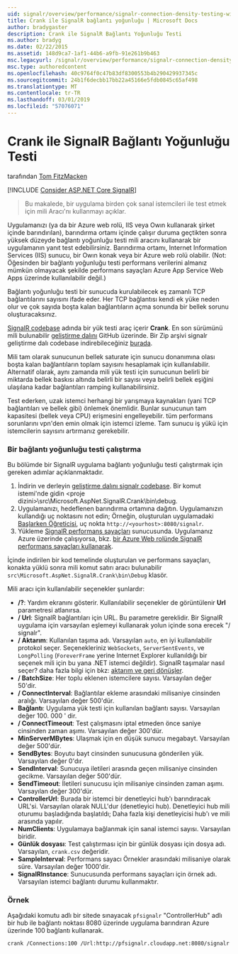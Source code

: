 ```yaml
---
uid: signalr/overview/performance/signalr-connection-density-testing-with-crank
title: Crank ile SignalR bağlantı yoğunluğu | Microsoft Docs
author: bradygaster
description: Crank ile SignalR Bağlantı Yoğunluğu Testi
ms.author: bradyg
ms.date: 02/22/2015
ms.assetid: 148d9ca7-1af1-44b6-a9fb-91e261b9b463
msc.legacyurl: /signalr/overview/performance/signalr-connection-density-testing-with-crank
msc.type: authoredcontent
ms.openlocfilehash: 40c9764f0c47b83df8300553b4b290429937345c
ms.sourcegitcommit: 24b1f6decbb17bb22a45166e5fdb0845c65af498
ms.translationtype: MT
ms.contentlocale: tr-TR
ms.lasthandoff: 03/01/2019
ms.locfileid: "57076071"
---
```

<a name="signalr-connection-density-testing-with-crank"></a>Crank ile SignalR Bağlantı Yoğunluğu Testi
====================
tarafından [Tom FitzMacken](https://github.com/tfitzmac)

[!INCLUDE [Consider ASP.NET Core SignalR](~/includes/signalr/signalr-version-disambiguation.md)]

> Bu makalede, bir uygulama birden çok sanal istemcileri ile test etmek için mili Aracı'nı kullanmayı açıklar.


Uygulamanızı (ya da bir Azure web rolü, IIS veya Owın kullanarak şirket içinde barındırılan), barındırma ortamı içinde çalışır duruma geçtikten sonra yüksek düzeyde bağlantı yoğunluğu testi mili aracını kullanarak bir uygulamanın yanıt test edebilirsiniz. Barındırma ortamı, Internet Information Services (IIS) sunucu, bir Owın konak veya bir Azure web rolü olabilir. (Not: Öğesinden bir bağlantı yoğunluğu testi performans verilerini almanız mümkün olmayacak şekilde performans sayaçları Azure App Service Web Apps üzerinde kullanılabilir değil.)

Bağlantı yoğunluğu testi bir sunucuda kurulabilecek eş zamanlı TCP bağlantılarını sayısını ifade eder. Her TCP bağlantısı kendi ek yüke neden olur ve çok sayıda boşta kalan bağlantıların açma sonunda bir bellek sorunu oluşturacaksınız.

[SignalR codebase](https://github.com/signalr/signalr) adında bir yük testi araç içerir **Crank**. En son sürümünü mili bulunabilir [geliştirme dalını](https://github.com/SignalR/signalr/tree/dev) GitHub üzerinde. Bir Zip arşivi signalr geliştirme dalı codebase indirebileceğiniz [burada](https://github.com/SignalR/SignalR/archive/dev.zip).

Mili tam olarak sunucunun bellek saturate için sunucu donanımına olası boşta kalan bağlantıların toplam sayısını hesaplamak için kullanılabilir. Alternatif olarak, aynı zamanda mili yük testi için sunucunun belirli bir miktarda bellek baskısı altında belirli bir sayısı veya belirli bellek eşiğini ulaşılana kadar bağlantıları ramping kullanabilirsiniz.

Test ederken, uzak istemci herhangi bir yarışmaya kaynakları (yani TCP bağlantıları ve bellek gibi) önlemek önemlidir. Bunlar sunucunun tam kapasitesi (bellek veya CPU) erişmesini engelleyebilir. tüm performans sorunlarını vpn'den emin olmak için istemci izleme. Tam sunucu iş yükü için istemcilerin sayısını artırmanız gerekebilir.

### <a name="running-a-connection-density-test"></a>Bir bağlantı yoğunluğu testi çalıştırma

Bu bölümde bir SignalR uygulama bağlantı yoğunluğu testi çalıştırmak için gereken adımlar açıklanmaktadır.

1. İndirin ve derleyin [geliştirme dalını signalr codebase](https://github.com/SignalR/SignalR/archive/dev.zip). Bir komut istemi'nde gidin &lt;proje dizini&gt;\src\Microsoft.AspNet.SignalR.Crank\bin\debug.
2. Uygulamanızı, hedeflenen barındırma ortamına dağıtın. Uygulamanızın kullandığı uç noktasını not edin; Örneğin, oluşturulan uygulamadaki [Başlarken Öğreticisi](../getting-started/tutorial-getting-started-with-signalr.md), uç nokta `http://<yourhost>:8080/signalr`.
3. Yükleme [SignalR performans sayaçları](signalr-performance.md#perfcounters) sunucusunda. Uygulamanız Azure üzerinde çalışıyorsa, bkz. [bir Azure Web rolünde SignalR performans sayaçları kullanarak](using-signalr-performance-counters-in-an-azure-web-role.md).

İçinde indirilen bir kod temelinde oluşturulan ve performans sayaçları, konakta yüklü sonra mili komut satırı aracı bulunabilir `src\Microsoft.AspNet.SignalR.Crank\bin\Debug` klasör.

Mili aracı için kullanılabilir seçenekler şunlardır:

- **/?**: Yardım ekranını gösterir. Kullanılabilir seçenekler de görüntülenir **Url** parametresi atlanırsa.
- **/ Url**: SignalR bağlantıları için URL. Bu parametre gereklidir. Bir SignalR uygulama için varsayılan eşlemeyi kullanarak yolun içinde sona erecek "/ signalr".
- **/ Aktarım**: Kullanılan taşıma adı. Varsayılan `auto`, en iyi kullanılabilir protokol seçer. Seçenekleriniz `WebSockets`, `ServerSentEvents`, ve `LongPolling` (`ForeverFrame` yerine Internet Explorer kullanıldığı bir seçenek mili için bu yana .NET istemci değildir). SignalR taşımalar nasıl seçer? daha fazla bilgi için bkz: [aktarım ve geri dönüşler](../getting-started/introduction-to-signalr.md#transports).
- **/ BatchSize**: Her toplu eklenen istemcilere sayısı. Varsayılan değer 50'dir.
- **/ ConnectInterval**: Bağlantılar ekleme arasındaki milisaniye cinsinden aralığı. Varsayılan değer 500'dür.
- **Bağlantı**: Uygulama yük testi için kullanılan bağlantı sayısı. Varsayılan değer 100. 000 ' dir.
- **/ ConnectTimeout**: Test çalışmasını iptal etmeden önce saniye cinsinden zaman aşımı. Varsayılan değer 300'dür.
- **MinServerMBytes**: Ulaşmak için en düşük sunucu megabayt. Varsayılan değer 500'dür.
- **SendBytes**: Boyutu bayt cinsinden sunucusuna gönderilen yük. Varsayılan değer 0'dır.
- **SendInterval**: Sunucuya iletileri arasında geçen milisaniye cinsinden gecikme. Varsayılan değer 500'dür.
- **SendTimeout**: İletileri sunucusu için milisaniye cinsinden zaman aşımı. Varsayılan değer 300'dür.
- **ControllerUrl**: Burada bir istemci bir denetleyici hub'ı barındıracak URL'si. Varsayılan olarak NULL'dur (denetleyici hub). Denetleyici hub mili oturumu başladığında başlatıldı; Daha fazla kişi denetleyicisi hub'ı ve mili arasında yapılır.
- **NumClients**: Uygulamaya bağlanmak için sanal istemci sayısı. Varsayılan biridir.
- **Günlük dosyası**: Test çalıştırması için bir günlük dosyası için dosya adı. Varsayılan, `crank.csv` değeridir.
- **SampleInterval**: Performans sayacı Örnekler arasındaki milisaniye olarak süre. Varsayılan değer 1000'dir.
- **SignalRInstance**: Sunucusunda performans sayaçları için örnek adı. Varsayılan istemci bağlantı durumu kullanmaktır.

### <a name="example"></a>Örnek

Aşağıdaki komutu adlı bir sitede sınayacak `pfsignalr` "ControllerHub" adlı bir hub ile bağlantı noktası 8080 üzerinde uygulama barındıran Azure üzerinde 100 bağlantı kullanarak.

`crank /Connections:100 /Url:http://pfsignalr.cloudapp.net:8080/signalr`
